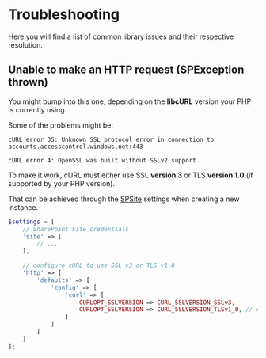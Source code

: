 # Troubleshooting
Here you will find a list of common library issues and their respective resolution.

## Unable to make an HTTP request (SPException thrown)
You might bump into this one, depending on the **libcURL** version your PHP is currently using.

Some of the problems might be:
```
cURL error 35: Unknown SSL protocol error in connection to accounts.accesscontrol.windows.net:443
```
```
cURL error 4: OpenSSL was built without SSLv2 support
```

To make it work, cURL must either use SSL **version 3** or TLS **version 1.0** (if supported by your PHP version).

That can be achieved through the [SPSite](docs/SPSite.md) settings when creating a new instance.

```php
$settings = [
	// SharePoint Site credentials
	'site' => [
		// ...
	],

	// configure cURL to use SSL v3 or TLS v1.0
	'http' => [
		'defaults' => [
			'config' => [
				'curl' => [
					CURLOPT_SSLVERSION => CURL_SSLVERSION_SSLv3,
					CURLOPT_SSLVERSION => CURL_SSLVERSION_TLSv1_0, // Available since PHP 5.5.19 and 5.6.3 / cURL 7.34+
				]
			]
		]
	]
];
```
